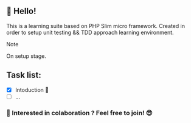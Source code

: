 ## 🖖 Hello!
This is a learning suite based on PHP Slim micro framework. Created in order to setup unit testing && TDD approach learning environment.

> [!NOTE]
> On setup stage.

## Task list:
- [x] Intoduction :tada:
- [ ] ...

<!-- ## Tech stack
| th1 | th2  | th3 | th4 |
|--------------------------|--------------------------------|----------------------------|--------------------|
| td1 | td2 | td3 | td4 |
-->

### 🤝 Interested in colaboration ? Feel free to join! 😎